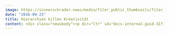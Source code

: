 ```yaml
---
image: https://sinnerschrader.news/media/filer_public_thumbnails/filer_public/1d/e8/1de8d333-32dc-4acd-b1bd-7481e54bfe8a/event_sinnerschradercommerce_mvp.jpg__480x288_q85_crop_subsampling-2_upscale.jpg
date: "2016-09-23"
title: Hierarchien killen Kreativität
content: <div class="newsbody"><p dir="ltr" id="docs-internal-guid-31f1cdd1-568b-30cb-01c8-b4e3a40dbe2c"><em>von Sebastian Kehr, Marketing &amp; PR Manager SinnerSchrader Commerce</em></p><p dir="ltr">Am Vorabend der NEXT diskutierten wir mit Experten über das Thema “15 Jahre Agiles Manifest - Auswirkungen auf Organisationsstrukturen.” Bereits zum 4. Mal lud SinnerSchrader Commerce Vertreter von Kunden und Partner zum Top-Management-Event ein. Was dabei heraus kam, möchte ich hier zusammenfassen.</p><p dir="ltr">Wir wagten ein Experiment&#58; Die Gäste hatten die Aufgabe anhand von Business Values die Prinzipien für agile Organisationen zu bewerten, die während der Vorträge auf Karten festgehalten und in einem Backlog gesammelt wurden. Ausgang ungewiss. Insights mussten dafür gefunden werden.</p><p dir="ltr">Wir starteten mit drei sehr interessanten Vorträgen, in denen das Thema Agilität aus unterschiedlichen Blickwinkeln beleuchtet wurde. Henning Wolf, Geschäftsführer von <a href="http&#58;//www.it-agile.de/" target="_blank">IT-agile</a>, meint, “früher sah die Zukunft noch agiler aus.” Tim Meyerdierks, Head of Human Ressources bei KaufDa, begleitet das Start-up <a href="http&#58;//www.bonial.com/">bonial.com</a> von Beginn an. Das Unternehmen ist erwachsen geworden, international tätig. Er trat den Beweis an, dass agiles Arbeiten auch in größeren Unternehmen funktioniert. Entscheidend sei, dass man sich auf agilen Strukturen niemals ausruhen kann&#58; “Eine agile Organisation, die erfolgreich sein will, muss sich nach vorn bewegen, ständig neu erfinden.” Abschließend berichtete <a href="http&#58;//www.coremedia.com/">Coremedia</a> CEO Sören Stamer über seine internationalen Erfahrungen in agilen Unternehmen. Seine Erkenntnis&#58; Selbstorganisation funktioniert, wenn man den groben Handlungsrahmen vorgibt. Er glaubt, dass jedes Unternehmen heute und morgen agile Strukturen schaffen muss, um weiterhin erfolgreich zu sein. Umfangreiche und kostenintensive Rückrufaktionen seien die Ergebnisse veralteter Organisationsstrukturen. Das ist nicht mehr rentabel und führt den Konzernen schonungslos vor Augen, dass sie handeln müssen. Dringend.</p><p dir="ltr">Am Ende des Experiments stand ein MVP (Minimum viable product), der aus Top-Management-Sicht für Organisationen gelten kann. Im engeren Sinn handelt es sich nicht mehr um einen MVP, sondern eher um die MVAO (Minimum viable agile organisation).</p><h1 dir="ltr">Die 8 Prinzipien der MVAO nach Relevanz&#58;</h1><ul dir="ltr"><li>Transparenz sorgt für Identifikation.</li><li>Nur wer agil ist und sich bewegt, wird überleben.</li><li>Selbstorganisation funktioniert.</li><li>Hierarchien killen Kreativität.</li><li>Agil bedeutet nicht chaotisch.</li><li>Agile Organisation benötigt auch Leadership.</li><li>Klare erreichbare Ziele festlegen.</li><li>Hierarchien killen Motivation.</li></ul><p></p><img alt="Event_SinnerSchraderCommerce_FrankGiesler.jpeg" class="filer_image" src="/media/filer_public_thumbnails/filer_public/74/78/74783f53-ff32-455e-9dfb-7dcc9153fea5/event_sinnerschradercommerce_frankgiesler.jpeg__1500x1000_q85_crop_subsampling-2_upscale.jpg" srcset="/media/filer_public_thumbnails/filer_public/74/78/74783f53-ff32-455e-9dfb-7dcc9153fea5/event_sinnerschradercommerce_frankgiesler.jpeg__298x179_q85_crop_subsampling-2_upscale.jpg 480w, /media/filer_public_thumbnails/filer_public/74/78/74783f53-ff32-455e-9dfb-7dcc9153fea5/event_sinnerschradercommerce_frankgiesler.jpeg__1500x1000_q85_crop_subsampling-2_upscale.jpg 481w"/><span class="filer_image_info"><span class="desc">Frank Giesler, Managing Director SinnerSchrader Commerce eröffnet den Themenabend "15 Jahre Agiles Manifest - Auswirkungen auf Organisationsstrukturen."</span></span><img alt="Event_SinnerSchraderCommerce2.jpeg" class="filer_image" src="/media/filer_public_thumbnails/filer_public/bf/cc/bfcc58ef-1bcf-487b-8b6d-fe91ee093ee3/event_sinnerschradercommerce2.jpeg__1381x851_q85_crop_subsampling-2_upscale.jpg" srcset="/media/filer_public_thumbnails/filer_public/bf/cc/bfcc58ef-1bcf-487b-8b6d-fe91ee093ee3/event_sinnerschradercommerce2.jpeg__298x179_q85_crop_subsampling-2_upscale.jpg 480w, /media/filer_public_thumbnails/filer_public/bf/cc/bfcc58ef-1bcf-487b-8b6d-fe91ee093ee3/event_sinnerschradercommerce2.jpeg__1381x851_q85_crop_subsampling-2_upscale.jpg 481w"/><span class="filer_image_info"><span class="desc">Sören Stamer, CEO Coremedia berichtet über seine internationalen Erfahrungen mit agiler Softwareentwicklung aus Top-Management Sicht.</span></span><img alt="Event_SinnerSchraderCommerce3.jpeg" class="filer_image" src="/media/filer_public_thumbnails/filer_public/03/d9/03d9eaf2-0cf8-4002-a1fb-a4a8a4716f92/event_sinnerschradercommerce3.jpeg__1500x1000_q85_crop_subsampling-2_upscale.jpg" srcset="/media/filer_public_thumbnails/filer_public/03/d9/03d9eaf2-0cf8-4002-a1fb-a4a8a4716f92/event_sinnerschradercommerce3.jpeg__298x179_q85_crop_subsampling-2_upscale.jpg 480w, /media/filer_public_thumbnails/filer_public/03/d9/03d9eaf2-0cf8-4002-a1fb-a4a8a4716f92/event_sinnerschradercommerce3.jpeg__1500x1000_q85_crop_subsampling-2_upscale.jpg 481w"/><span class="filer_image_info"><span class="desc">Tim Meyerdierks, Head of Human Ressources bei KaufDa, bonial.com im Gespräch mit Henning Wolf, Geschäftsführer IT-agile.</span></span><img alt="Event_SinnerSchraderCommerce4.jpeg" class="filer_image" src="/media/filer_public_thumbnails/filer_public/3d/ad/3dadf253-d510-4dd6-be44-4d00f85b7094/event_sinnerschradercommerce4.jpeg__1500x1000_q85_crop_subsampling-2_upscale.jpg" srcset="/media/filer_public_thumbnails/filer_public/3d/ad/3dadf253-d510-4dd6-be44-4d00f85b7094/event_sinnerschradercommerce4.jpeg__298x179_q85_crop_subsampling-2_upscale.jpg 480w, /media/filer_public_thumbnails/filer_public/3d/ad/3dadf253-d510-4dd6-be44-4d00f85b7094/event_sinnerschradercommerce4.jpeg__1500x1000_q85_crop_subsampling-2_upscale.jpg 481w"/><span class="filer_image_info"><span class="desc">Angeregte Diskussionen über die Organisationsstrukturen von morgen.</span></span><img alt="Event_SinnerSchraderCommerce_MVP.jpg" class="filer_image" src="/media/filer_public_thumbnails/filer_public/1d/e8/1de8d333-32dc-4acd-b1bd-7481e54bfe8a/event_sinnerschradercommerce_mvp.jpg__1500x1125_q85_crop_subsampling-2_upscale.jpg" srcset="/media/filer_public_thumbnails/filer_public/1d/e8/1de8d333-32dc-4acd-b1bd-7481e54bfe8a/event_sinnerschradercommerce_mvp.jpg__298x179_q85_crop_subsampling-2_upscale.jpg 480w, /media/filer_public_thumbnails/filer_public/1d/e8/1de8d333-32dc-4acd-b1bd-7481e54bfe8a/event_sinnerschradercommerce_mvp.jpg__1500x1125_q85_crop_subsampling-2_upscale.jpg 481w"/><span class="filer_image_info"><span class="desc">Die Gäste trugen die wichtigsten Insights für agile Organisationen zusammen und vergaben "Business Values". Am Ende entstand ein MVP, der eigentlich MVAO heißen sollte&#58; minimum viable agile organisation.</span></span><p><a class="news-backlink" href="/de/"><svg class="svg-ico svg-ico--arrow-left"><use xlink&#58;href="#arrow-down"></use></svg>Zurück zur Presse Übersicht</a></p></div>
---
```

